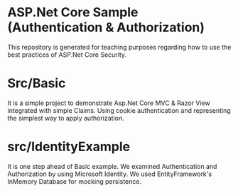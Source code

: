 # ASP.Net Core Sample (Authentication & Authorization)

This repository is generated for teaching purposes regarding how to use the best practices of ASP.Net Core Security.


# Src/Basic

It is a simple project to demonstrate Asp.Net Core MVC & Razor View integrated with simple Claims.
Using cookie authentication and representing the simplest way to apply authorization.

# src/IdentityExample

It is one step ahead of Basic example. We examined Authentication and Authorization by using 
Microsoft Identity. We used EntityFramework's InMemory Database for mocking persistence.